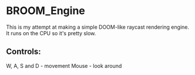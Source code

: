 # BROOM_Engine

This is my attempt at making a simple DOOM-like raycast rendering engine.
It runs on the CPU so it's pretty slow.

## Controls:
W, A, S and D - movement
Mouse - look around
